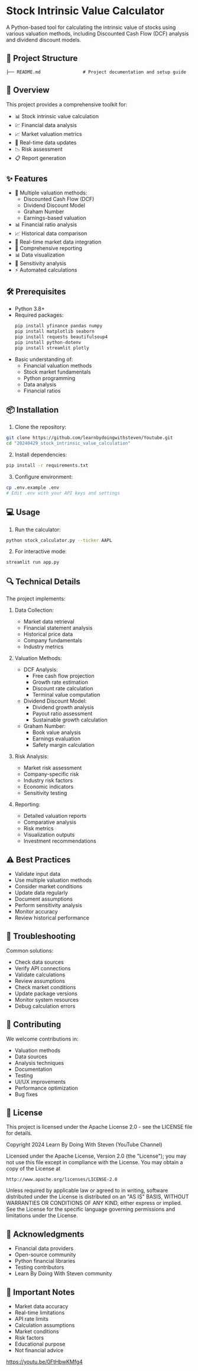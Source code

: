 # Stock Intrinsic Value Calculator

A Python-based tool for calculating the intrinsic value of stocks using various valuation methods, including Discounted Cash Flow (DCF) analysis and dividend discount models.

## 📁 Project Structure
```
├── README.md                # Project documentation and setup guide
```

## 🌟 Overview
This project provides a comprehensive toolkit for:
- 📊 Stock intrinsic value calculation
- 💹 Financial data analysis
- 📈 Market valuation metrics
- 🔄 Real-time data updates
- 📉 Risk assessment
- 📋 Report generation

## ✨ Features
- 🔢 Multiple valuation methods:
  - Discounted Cash Flow (DCF)
  - Dividend Discount Model
  - Graham Number
  - Earnings-based valuation
- 📊 Financial ratio analysis
- 📈 Historical data comparison
- 🔄 Real-time market data integration
- 📑 Comprehensive reporting
- 📊 Data visualization
- 🎯 Sensitivity analysis
- ⚡ Automated calculations

## 🛠️ Prerequisites
- Python 3.8+
- Required packages:
  ```bash
  pip install yfinance pandas numpy
  pip install matplotlib seaborn
  pip install requests beautifulsoup4
  pip install python-dotenv
  pip install streamlit plotly
  ```
- Basic understanding of:
  - Financial valuation methods
  - Stock market fundamentals
  - Python programming
  - Data analysis
  - Financial ratios

## 📦 Installation
1. Clone the repository:
```bash
git clone https://github.com/learnbydoingwithsteven/Youtube.git
cd "20240429_stock_intrinsic_value_calculation"
```

2. Install dependencies:
```bash
pip install -r requirements.txt
```

3. Configure environment:
```bash
cp .env.example .env
# Edit .env with your API keys and settings
```

## 💻 Usage
1. Run the calculator:
```bash
python stock_calculator.py --ticker AAPL
```

2. For interactive mode:
```bash
streamlit run app.py
```

## 🔍 Technical Details
The project implements:

1. Data Collection:
   - Market data retrieval
   - Financial statement analysis
   - Historical price data
   - Company fundamentals
   - Industry metrics

2. Valuation Methods:
   - DCF Analysis:
     * Free cash flow projection
     * Growth rate estimation
     * Discount rate calculation
     * Terminal value computation
   - Dividend Discount Model:
     * Dividend growth analysis
     * Payout ratio assessment
     * Sustainable growth calculation
   - Graham Number:
     * Book value analysis
     * Earnings evaluation
     * Safety margin calculation

3. Risk Analysis:
   - Market risk assessment
   - Company-specific risk
   - Industry risk factors
   - Economic indicators
   - Sensitivity testing

4. Reporting:
   - Detailed valuation reports
   - Comparative analysis
   - Risk metrics
   - Visualization outputs
   - Investment recommendations

## ⚠️ Best Practices
- Validate input data
- Use multiple valuation methods
- Consider market conditions
- Update data regularly
- Document assumptions
- Perform sensitivity analysis
- Monitor accuracy
- Review historical performance

## 🔧 Troubleshooting
Common solutions:
- Check data sources
- Verify API connections
- Validate calculations
- Review assumptions
- Check market conditions
- Update package versions
- Monitor system resources
- Debug calculation errors

## 🤝 Contributing
We welcome contributions in:
- Valuation methods
- Data sources
- Analysis techniques
- Documentation
- Testing
- UI/UX improvements
- Performance optimization
- Bug fixes

## 📜 License
This project is licensed under the Apache License 2.0 - see the LICENSE file for details.

Copyright 2024 Learn By Doing With Steven (YouTube Channel)

Licensed under the Apache License, Version 2.0 (the "License");
you may not use this file except in compliance with the License.
You may obtain a copy of the License at

    http://www.apache.org/licenses/LICENSE-2.0

Unless required by applicable law or agreed to in writing, software
distributed under the License is distributed on an "AS IS" BASIS,
WITHOUT WARRANTIES OR CONDITIONS OF ANY KIND, either express or implied.
See the License for the specific language governing permissions and
limitations under the License.

## 🙏 Acknowledgments
- Financial data providers
- Open-source community
- Python financial libraries
- Testing contributors
- Learn By Doing With Steven community

## 📌 Important Notes
- Market data accuracy
- Real-time limitations
- API rate limits
- Calculation assumptions
- Market conditions
- Risk factors
- Educational purpose
- Not financial advice

https://youtu.be/0FtHbwKMfg4
